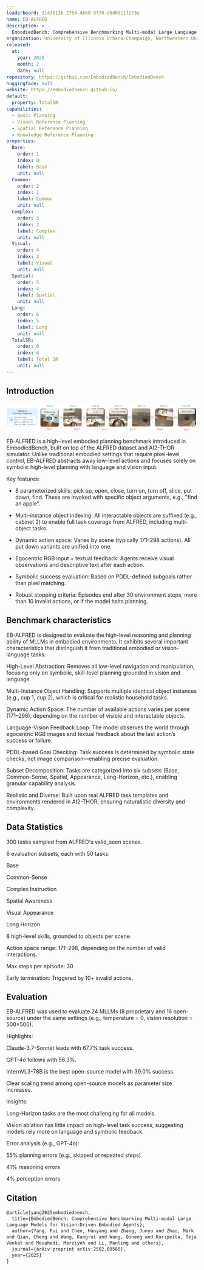 ```yaml
---
leaderboard: 1143b13b-2754-4660-9f79-d0d0dc1f273e
name: EB-ALFRED
description: >
  EmbodiedBench: Comprehensive Benchmarking Multi-modal Large Language Models for Vision-Driven Embodied Agents
organization: University of Illinois Urbana-Champaign, Northwestern University, University of Toronto, Toyota Technological Institute at Chicago
released:
  at:
    year: 2025
    month: 2
    date: null
repository: https://github.com/EmbodiedBench/EmbodiedBench
huggingface: null
website: https://embodiedbench.github.io/
default:
  property: TotalSR
capabilities:
  - Basic Planning
  - Visual Reference Planning
  - Spatial Reference Planning
  - Knowledge Reference Planning
properties:
  Base:
    order: 1
    index: 0
    label: Base
    unit: null
  Common:
    order: 2
    index: 1
    label: Common
    unit: null
  Complex:
    order: 3
    index: 2
    label: Complex
    unit: null
  Visual:
    order: 4
    index: 3
    label: Visual
    unit: null
  Spatial:
    order: 5
    index: 4
    label: Spatial
    unit: null
  Long:
    order: 6
    index: 5
    label: Long
    unit: null
  TotalSR:
    order: 0
    index: 6
    label: Total SR
    unit: null
---
```


## Introduction

![alt text](assets/1-1.png)

EB-ALFRED is a high-level embodied planning benchmark introduced in EmbodiedBench, built on top of the ALFRED dataset and AI2-THOR simulator. Unlike traditional embodied settings that require pixel-level control, EB-ALFRED abstracts away low-level actions and focuses solely on symbolic high-level planning with language and vision input.

Key features:

- 8 parameterized skills: pick up, open, close, turn on, turn off, slice, put down, find. These are invoked with specific object arguments, e.g., "find an apple".

- Multi-instance object indexing: All interactable objects are suffixed (e.g., cabinet 2) to enable full task coverage from ALFRED, including multi-object tasks.

- Dynamic action space: Varies by scene (typically 171–298 actions). All put down variants are unified into one.

- Egocentric RGB input + textual feedback: Agents receive visual observations and descriptive text after each action.

- Symbolic success evaluation: Based on PDDL-defined subgoals rather than pixel matching.

- Robust stopping criteria: Episodes end after 30 environment steps, more than 10 invalid actions, or if the model halts planning.
## Benchmark characteristics
EB-ALFRED is designed to evaluate the high-level reasoning and planning ability of MLLMs in embodied environments. It exhibits several important characteristics that distinguish it from traditional embodied or vision-language tasks:

High-Level Abstraction: Removes all low-level navigation and manipulation, focusing only on symbolic, skill-level planning grounded in vision and language.

Multi-Instance Object Handling: Supports multiple identical object instances (e.g., cup 1, cup 2), which is critical for realistic household tasks.

Dynamic Action Space: The number of available actions varies per scene (171–298), depending on the number of visible and interactable objects.

Language-Vision Feedback Loop: The model observes the world through egocentric RGB images and textual feedback about the last action’s success or failure.

PDDL-based Goal Checking: Task success is determined by symbolic state checks, not image comparison—enabling precise evaluation.

Subset Decomposition: Tasks are categorized into six subsets (Base, Common-Sense, Spatial, Appearance, Long-Horizon, etc.), enabling granular capability analysis.

Realistic and Diverse: Built upon real ALFRED task templates and environments rendered in AI2-THOR, ensuring naturalistic diversity and complexity.


## Data Statistics
300 tasks sampled from ALFRED's valid_seen scenes.

6 evaluation subsets, each with 50 tasks:

Base

Common-Sense

Complex Instruction

Spatial Awareness

Visual Appearance

Long Horizon

8 high-level skills, grounded to objects per scene.

Action space range: 171–298, depending on the number of valid interactions.

Max steps per episode: 30

Early termination: Triggered by 10+ invalid actions.
## Evaluation
EB-ALFRED was used to evaluate 24 MLLMs (8 proprietary and 16 open-source) under the same settings (e.g., temperature = 0, vision resolution = 500×500).

Highlights:

Claude-3.7-Sonnet leads with 67.7% task success.

GPT-4o follows with 56.3%.

InternVL3-78B is the best open-source model with 39.0% success.

Clear scaling trend among open-source models as parameter size increases.

Insights:

Long-Horizon tasks are the most challenging for all models.

Vision ablation has little impact on high-level task success, suggesting models rely more on language and symbolic feedback.

Error analysis (e.g., GPT-4o):

55% planning errors (e.g., skipped or repeated steps)

41% reasoning errors

4% perception errors

## Citation

```
@article{yang2025embodiedbench,
  title={EmbodiedBench: Comprehensive Benchmarking Multi-modal Large Language Models for Vision-Driven Embodied Agents},
  author={Yang, Rui and Chen, Hanyang and Zhang, Junyu and Zhao, Mark and Qian, Cheng and Wang, Kangrui and Wang, Qineng and Koripella, Teja Venkat and Movahedi, Marziyeh and Li, Manling and others},
  journal={arXiv preprint arXiv:2502.09560},
  year={2025}
}

```

